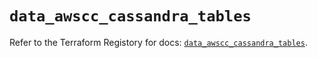 # `data_awscc_cassandra_tables`

Refer to the Terraform Registory for docs: [`data_awscc_cassandra_tables`](https://registry.terraform.io/providers/hashicorp/awscc/0.70.0/docs/data-sources/cassandra_tables).
